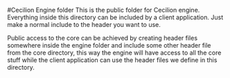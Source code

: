 #Cecilion Engine folder
This is the public folder for Cecilion engine. Everything inside this directory can be included by a client application.
Just make a normal include to the header you want to use.

Public access to the core can be achieved by creating header files somewhere inside the engine folder and include some
other header file from the core directory, 
this way the engine will have access to all the core stuff while the client application can use 
the header files we define in this directory.